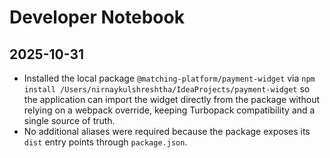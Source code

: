 # Developer Notebook

## 2025-10-31
- Installed the local package `@matching-platform/payment-widget` via `npm install /Users/nirnaykulshreshtha/IdeaProjects/payment-widget` so the application can import the widget directly from the package without relying on a webpack override, keeping Turbopack compatibility and a single source of truth.
- No additional aliases were required because the package exposes its `dist` entry points through `package.json`.

